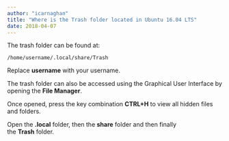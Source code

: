 ```yaml
---
author: "icarnaghan"
title: "Where is the Trash folder located in Ubuntu 16.04 LTS"
date: 2018-04-07
---
```


The trash folder can be found at:

```
/home/username/.local/share/Trash
```

Replace **username** with your username.

The trash folder can also be accessed using the Graphical User Interface by opening the **File Manager**.

Once opened, press the key combination **CTRL+H** to view all hidden files and folders.

Open the **.local** folder, then the **share** folder and then finally the **Trash** folder.
